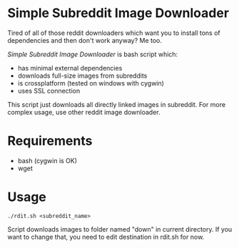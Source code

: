 Simple Subreddit Image Downloader
==========================
Tired of all of those reddit downloaders which want you to install tons of dependencies and then don't work anyway? Me too.

*Simple Subreddit Image Downloader* is bash script which:
- has minimal external dependencies
- downloads full-size images from subreddits
- is crossplatform (tested on windows with cygwin)
- uses SSL connection

This script just downloads all directly linked images in subreddit. For more complex usage, use other reddit image downloader.

Requirements
============
- bash (cygwin is OK)
- wget

Usage
=====
`./rdit.sh <subreddit_name>`

Script downloads images to folder named "down" in current directory. If you want to change that, you need to edit destination in rdit.sh for now.